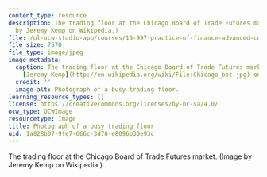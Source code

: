 ```yaml
---
content_type: resource
description: The trading floor at the Chicago Board of Trade Futures market. (Image
  by Jeremy Kemp on Wikipedia.)
file: /ol-ocw-studio-app/courses/15-997-practice-of-finance-advanced-corporate-risk-management-spring-2009/1a828b079fe7666c3d70e8096b30e93c_15-997s09-th.jpg
file_size: 7570
file_type: image/jpeg
image_metadata:
  caption: The trading floor at the Chicago Board of Trade Futures market. Image by
    [Jeremy Kemp](http://en.wikipedia.org/wiki/File:Chicago_bot.jpg) on Wikipedia.
  credit: ''
  image-alt: Photograph of a busy trading floor.
learning_resource_types: []
license: https://creativecommons.org/licenses/by-nc-sa/4.0/
ocw_type: OCWImage
resourcetype: Image
title: Photograph of a busy trading floor
uid: 1a828b07-9fe7-666c-3d70-e8096b30e93c
---
```

The trading floor at the Chicago Board of Trade Futures market. (Image by Jeremy Kemp on Wikipedia.)